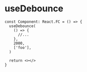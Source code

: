 # useDebounce

```tsx
const Component: React.FC = () => {
  useDebounce(
    () => {
      //...
    },
    2000,
    ['foo'],
  )

  return <></>
}
```

